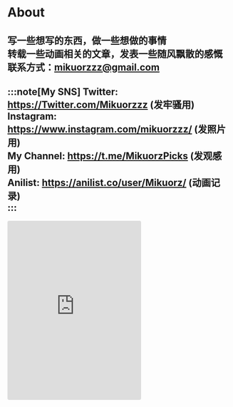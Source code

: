 # About
写一些想写的东西，做一些想做的事情  
转载一些动画相关的文章，发表一些随风飘散的感慨  
联系方式：mikuorzzz@gmail.com  
---
:::note[My SNS]
Twitter: https://Twitter.com/Mikuorzzz (发牢骚用)  
Instagram: https://www.instagram.com/mikuorzzz/ (发照片用)  
My Channel: https://t.me/MikuorzPicks (发观感用)  
Anilist: https://anilist.co/user/Mikuorz/ (动画记录)  
:::
---
<iframe class="instagram-media instagram-media-rendered" id="instagram-embed-0" src="https://www.instagram.com/p/DGKkG3_PNTl/embed/captioned/" allowtransparency="true" allowfullscreen="true" frameborder="0" height="400" data-instgrm-payload-id="instagram-media-payload-0" scrolling="no" style="background: white; max-width: 298px; width: calc(100% - 2px); border-radius: 3px; border: 1px solid rgb(219, 219, 219); box-shadow: none; display: block; margin: 0px 0px 12px; padding: 0px;"></iframe>
